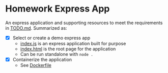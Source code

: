 # Homework Express App

An express application and supporting resources to meet the requirements in [TODO.md](./TODO.md). Summarized as:

- [x] Select or create a demo express app
  - [index.js](./index.js) is an express application built for purpose
  - [index.html](./index.html) is the root page for the application
  - Can be run standalone with `node .`
- [x] Containerize the application
  - See [Dockerfile](./Dockerfile)
